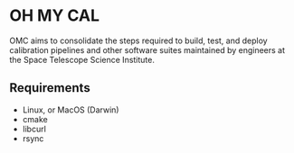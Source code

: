 # OH MY CAL

OMC aims to consolidate the steps required to build, test, and deploy calibration pipelines and other software suites maintained by engineers at the Space Telescope Science Institute.

## Requirements

- Linux, or MacOS (Darwin)
- cmake
- libcurl
- rsync

